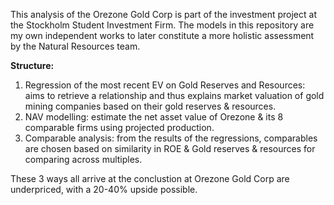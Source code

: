 This analysis of the Orezone Gold Corp is part of the investment project at the Stockholm Student Investment Firm. The models in this repository are my own independent works to later constitute a more holistic assessment by the Natural Resources team.

**Structure:**
1. Regression of the most recent EV on Gold Reserves and Resources: aims to retrieve a relationship and thus explains market valuation of gold mining companies based on their gold reserves & resources.
2. NAV modelling: estimate the net asset value of Orezone & its 8 comparable firms using projected production.
3. Comparable analysis: from the results of the regressions, comparables are chosen based on similarity in ROE & Gold reserves & resources for comparing across multiples.

These 3 ways all arrive at the conclustion at Orezone Gold Corp are underpriced, with a 20-40% upside possible.
